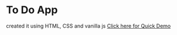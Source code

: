 # To Do App
created it using HTML, CSS and vanilla js
<a href="https://shubham-ghuge.github.io/to-do-app">Click here for Quick Demo</a>